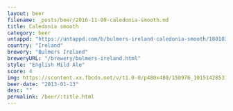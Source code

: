 ```yaml
---
layout: beer
filename: _posts/beer/2016-11-09-caledonia-smooth.md
title: Caledonia smooth
category: beer
untappd: "https://untappd.com/b/bulmers-ireland-caledonia-smooth/180103"
country: "Ireland"
brewery: "Bulmers Ireland"
breweryURL: "/brewery/bulmers-ireland.html"
style: "English Mild Ale"
score: 4
img: https://scontent.xx.fbcdn.net/v/t1.0-0/p480x480/150976_10151428531978745_744791164_n.jpg?oh=70b3ec9e1e4acacfd229b010e5d36b79&oe=59877531
beer-date: "2013-01-13"
desc: ""
permalink: /beer/:title.html
---
```

